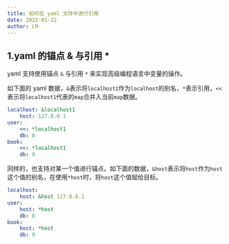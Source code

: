 ```yaml
---
title: 如何在 yaml 文件中进行引用
date: 2022-01-22
author: LM
---
```


## 1.yaml 的锚点 & 与引用 *

yaml 支持使用锚点 `&` 与引用 `*` 来实现高级编程语言中变量的操作。

如下面的 yaml 数据，`&`表示将`localhost1`作为`localhost`的别名，`*`表示引用，`<<`表示将`localhost1`代表的`map`合并入当前`map`数据。

```yaml
localhost: &localhost1
	host: 127.0.0.1
user:
	<<: *localhost1
	db: 8
book:
	<<: *localhost1
	db: 9
```

同样的，也支持对某一个值进行锚点。如下面的数据，`&host`表示将`host`作为`host`这个值的别名，在使用`*host`时，将`host`这个值赋给目标。

```yaml
localhost: 
	host: &host 127.0.0.1
user:
	host: *host
	db: 8	
book:
	host: *host
	db: 9
```

